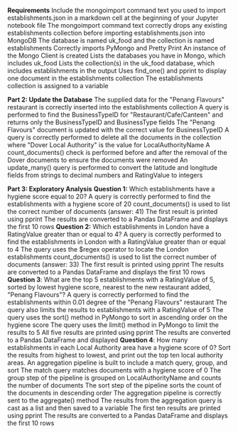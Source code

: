 **Requirements**
Include the mongoimport command text you used to import establishments.json in a markdown cell at the beginning of your Jupyter notebook file 
The mongoimport command text correctly drops any existing establishments collection before importing establishments.json into MongoDB
The database is named uk_food and the collection is named establishments 
Correctly imports PyMongo and Pretty Print 
An instance of the Mongo Client is created 
Lists the databases you have in Mongo, which includes uk_food
Lists the collection(s) in the uk_food database, which includes establishments in the output
Uses find_one() and pprint to display one document in the establishments collection 
The establishments collection is assigned to a variable

**Part 2: Update the Database**
The supplied data for the "Penang Flavours" restaurant is correctly inserted into the establishments collection 
A query is performed to find the BusinessTypeID for "Restaurant/Cafe/Canteen" and returns only the BusinessTypeID and BusinessType fields 
The "Penang Flavours" document is updated with the correct value for BusinessTypeID 
A query is correctly performed to delete all the documents in the collection where "Dover Local Authority" is the value for LocalAuthorityName 
A count_documents() check is performed before and after the removal of the Dover documents to ensure the documents were removed 
An update_many() query is performed to convert the latitude and longitude fields from strings to decimal numbers and RatingValue to integers

**Part 3: Exploratory Analysis**
**Question 1:** Which establishments have a hygiene score equal to 20? 
A query is correctly performed to find the establishments with a hygiene score of 20 
count_documents() is used to list the correct number of documents (answer: 41)
The first result is printed using pprint 
The results are converted to a Pandas DataFrame and displays the first 10 rows 
**Question 2:** Which establishments in London have a RatingValue greater than or equal to 4? 
A query is correctly performed to find the establishments in London with a RatingValue greater than or equal to 4 
The query uses the $regex operator to locate the London establishments 
count_documents() is used to list the correct number of documents (answer: 33) 
The first result is printed using pprint 
The results are converted to a Pandas DataFrame and displays the first 10 rows 
**Question 3**: What are the top 5 establishments with a RatingValue of 5, sorted by lowest hygiene score, nearest to the new restaurant added, "Penang Flavours"? 
A query is correctly performed to find the establishments within 0.01 degree of the "Penang Flavours" restaurant
The query also limits the results to establishments with a RatingValue of 5 
The query uses the sort() method in PyMongo to sort in ascending order on the hygiene score 
The query uses the limit() method in PyMongo to limit the results to 5 
All five results are printed using pprint 
The results are converted to a Pandas DataFrame and displayed 
**Question 4**: How many establishments in each Local Authority area have a hygiene score of 0? Sort the results from highest to lowest, and print out the top ten local authority areas. 
An aggregation pipeline is built to include a match query, group, and sort 
The match query matches documents with a hygiene score of 0 
The group step of the pipeline is grouped on LocalAuthorityName and counts the number of documents 
The sort step of the pipeline sorts the count of the documents in descending order 
The aggregation pipeline is correctly sent to the aggregate() method 
The results from the aggregation query is cast as a list and then saved to a variable 
The first ten results are printed using pprint 
The results are converted to a Pandas DataFrame and displays the first 10 rows 
